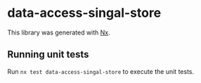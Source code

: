 # data-access-singal-store

This library was generated with [Nx](https://nx.dev).

## Running unit tests

Run `nx test data-access-singal-store` to execute the unit tests.
